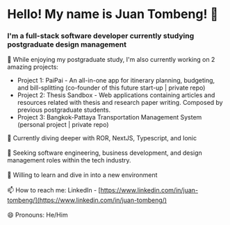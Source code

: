 # Hello! My name is Juan Tombeng! 👋

<h3>I'm a full-stack software developer currently studying postgraduate design management</h3>

🔭 While enjoying my postgraduate study, I'm also currently working on 2 amazing projects:
<ul>
  <li>Project 1: PaiPai - An all-in-one app for itinerary planning, budgeting, and bill-splitting (co-founder of this future start-up | private repo)</li>
  <li>Project 2: Thesis Sandbox - Web applications containing articles and resources related with thesis and research paper writing. Composed by previous postgraduate students.</li>
  <li>Project 3: Bangkok-Pattaya Transportation Management System (personal project | private repo)</li>
</ul>

🌱 Currently diving deeper with ROR, NextJS, Typescript, and Ionic
<br><br>
👯 Seeking software engineering, business development, and design management roles within the tech industry.
<br><br>
💬 Willing to learn and dive in into a new environment
<br><br>
📫 How to reach me: LinkedIn - [https://www.linkedin.com/in/juan-tombeng/](https://www.linkedin.com/in/juan-tombeng/)
<br><br>
😄 Pronouns: He/Him

 
